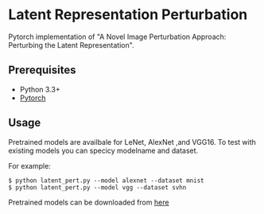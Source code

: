 # Latent Representation Perturbation

Pytorch implementation of "A Novel Image Perturbation Approach: Perturbing
the Latent Representation".

## Prerequisites

- Python 3.3+
- [Pytorch](https://pytorch.org/)

## Usage

Pretrained models are availbale for LeNet, AlexNet ,and VGG16. To test with existing models you can specicy modelname and dataset.

For example:

    $ python latent_pert.py --model alexnet --dataset mnist
    $ python latent_pert.py --model vgg --dataset svhn
Pretrained models can be downloaded from [here](https://drive.google.com/open?id=1EpKWuXeMQWVqpPSpOd4VrNbA8l45QlOQ)
